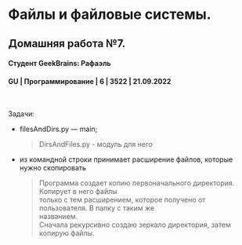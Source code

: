 # Файлы и файловые системы. 
## Домашняя работа №7.
#### Студент GeekBrains: Рафаэль
#### GU | Программирование | 6 | 3522 | 21.09.2022
<br>

Задачи:
* filesAndDirs.py — main;
    > DirsAndFiles.py - модуль для него

* из командной строки принимает расширение файлов, которые нужно скопировать

    > Программа создает копию первоначального директория. Копирует в него файлы<br>
    > только с тем расширением, которое получено от пользователя. В папку с таким же<br>
    > названием.<br>
    > Сначала рекурсивно создаю зеркало директория, затем копирую файлы.




    


